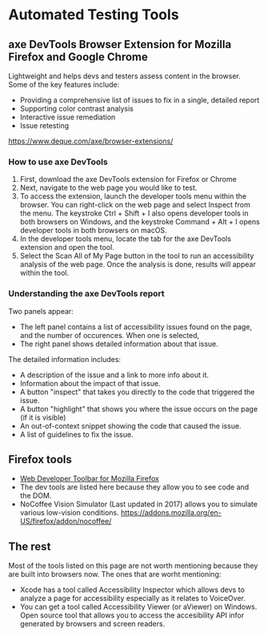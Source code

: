 # Automated Testing Tools

## axe DevTools Browser Extension for Mozilla Firefox and Google Chrome

Lightweight and helps devs and testers assess content in the browser. Some of the key features include:

- Providing a comprehensive list of issues to fix in a single, detailed report
- Supporting color contrast analysis
- Interactive issue remediation
- Issue retesting

https://www.deque.com/axe/browser-extensions/

### How to use axe DevTools

1. First, download the axe DevTools extension for Firefox or Chrome 
2. Next, navigate to the web page you would like to test.
3. To access the extension, launch the developer tools menu within the browser. You can right-click on the web page and select Inspect from the menu. The keystroke Ctrl + Shift + I also opens developer tools in both browsers on Windows, and the keystroke Command + Alt + I opens developer tools in both browsers on macOS.
4. In the developer tools menu, locate the tab for the axe DevTools extension and open the tool.
5. Select the Scan All of My Page button in the tool to run an accessibility analysis of the web page. Once the analysis is done, results will appear within the tool.

### Understanding the axe DevTools report

Two panels appear:
- The left panel contains a list of accessibility issues found on the page, and the number of occurences. When one is selected,
- The right panel shows detailed information about that issue.

The detailed information includes:
- A description of the issue and a link to more info about it.
- Information about the impact of that issue.
- A button "inspect" that takes you directly to the code that triggered the issue.
- A button "highlight" that shows you where the issue occurs on the page (if it is visible)
- An out-of-context snippet showing the code that caused the issue.
- A list of guidelines to fix the issue.

## Firefox tools

- [Web Developer Toolbar for Mozilla Firefox](https://addons.mozilla.org/en-US/firefox/addon/web-developer/)
- The dev tools are listed here because they allow you to see code and the DOM.
- NoCoffee Vision Simulator (Last updated in 2017) allows you to simulate various low-vision conditions. https://addons.mozilla.org/en-US/firefox/addon/nocoffee/

## The rest

Most of the tools listed on this page are not worth mentioning because they are built into browsers now. The ones that are worht mentioning:

- Xcode has a tool called Accessibility Inspector which allows devs to analyze a page for accessibility especially as it relates to VoiceOver.
- You can get a tool called Accessibility Viewer (or aViewer) on Windows. Open source tool that allows you to access the accesibility API infor generated by browsers and screen readers.

